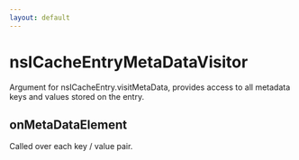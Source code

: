 ```yaml
---
layout: default
---
```


# nsICacheEntryMetaDataVisitor #

Argument for nsICacheEntry.visitMetaData, provides access to all metadata
keys and values stored on the entry.


## onMetaDataElement ##

Called over each key / value pair.

